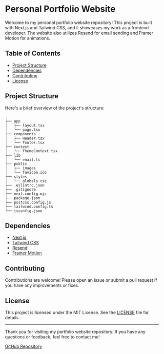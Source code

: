 # Personal Portfolio Website

Welcome to my personal portfolio website repository! This project is built with Next.js and Tailwind CSS, and it showcases my work as a frontend developer. The website also utilizes Resend for email sending and Framer Motion for animations.

## Table of Contents

- [Project Structure](#project-structure)
- [Dependencies](#dependencies)
- [Contributing](#contributing)
- [License](#license)

## Project Structure

Here's a brief overview of the project's structure:

```
.
├── app
│   ├── layout.tsx
│   └── page.tsx
├── components
│   ├── Header.tsx
│   └── Footer.tsx
├── context
│   └── ThemeContext.tsx
├── lib
│   └── email.ts
├── public
│   ├── images
│   └── favicon.ico
├── styles
│   └── globals.css
├── .eslintrc.json
├── .gitignore
├── next.config.mjs
├── package.json
├── postcss.config.js
├── tailwind.config.ts
└── tsconfig.json
```

## Dependencies

- [Next.js](https://nextjs.org/)
- [Tailwind CSS](https://tailwindcss.com/)
- [Resend](https://resend.com/)
- [Framer Motion](https://www.framer.com/motion/)

## Contributing

Contributions are welcome! Please open an issue or submit a pull request if you have any improvements or fixes.

## License

This project is licensed under the MIT License. See the [LICENSE](LICENSE) file for details.

---

Thank you for visiting my portfolio website repository. If you have any questions or feedback, feel free to contact me!

[GitHub Repository](https://github.com/Esther-tech/portfolio-2024)

